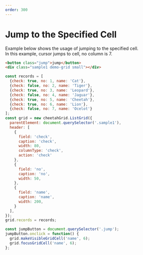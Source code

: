 ```yaml
---
order: 300
---
```


# Jump to the Specified Cell

Example below shows the usage of jumping to the specified cell.  
In this example, cursor jumps to cell, no column is 7.  

<code-preview>

```html
<button class="jump">jump</button>
<div class="sample1 demo-grid small"></div>
```

```js
const records = [
  {check: true, no: 1, name: 'Cat'},
  {check: false, no: 2, name: 'Tiger'},
  {check: true, no: 3, name: 'Leopard'},
  {check: false, no: 4, name: 'Jaguar'},
  {check: true, no: 5, name: 'Cheetah'},
  {check: true, no: 6, name: 'Lion'},
  {check: false, no: 7, name: 'Ocelot'}
];
const grid = new cheetahGrid.ListGrid({
  parentElement: document.querySelector('.sample1'),
  header: [
    {
      field: 'check',
      caption: 'check',
      width: 80,
      columnType: 'check',
      action: 'check'
    },
    {
      field: 'no',
      caption: 'no',
      width: 50,
    },
    {
      field: 'name',
      caption: 'name',
      width: 200,
    }
  ],
});
grid.records = records;

const jumpButton = document.querySelector('.jump');
jumpButton.onclick = function() {
  grid.makeVisibleGridCell('name', 6);
  grid.focusGridCell('name', 6);
};
```

</code-preview>
